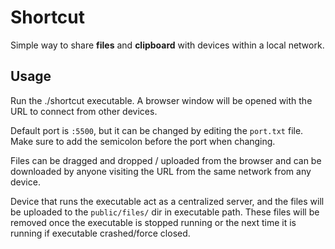 # Shortcut

Simple way to share **files** and **clipboard** with devices within a local network. 

## Usage

Run the ./shortcut executable. A browser window will be opened with the URL to connect from other devices. 

Default port is `:5500`, but it can be changed by editing the `port.txt` file. Make sure to add the semicolon before the port when changing.

Files can be dragged and dropped / uploaded from the browser and can be downloaded by anyone visiting the URL from the same network from any device. 

Device that runs the executable act as a centralized server, and the files will be uploaded to the `public/files/` dir in executable path. These files will be removed once the executable is stopped running or the next time it is running if executable crashed/force closed.